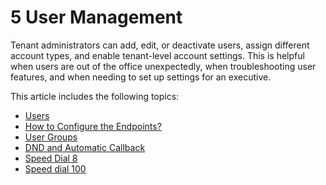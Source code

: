 # 5 User Management

Tenant administrators can add, edit, or deactivate users, assign different account types, and enable tenant-level account settings. This is helpful when users are out of the office unexpectedly,  when troubleshooting user features, and when needing to set up settings for an executive.

This article includes the following topics:

* [Users](users.md)
* [How to Configure the Endpoints?](how-to-configure-the-endpoints.md)
* [User Groups](user-groups.md)
* [DND and Automatic Callback](dnd-and-automatic-callback.md)
* [Speed Dial 8](speed-dial-8.md)
* [Speed dial 100](speed-dial-100.md)

